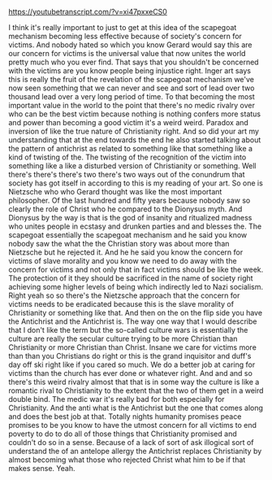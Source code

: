 https://youtubetranscript.com/?v=xi47pxxeCS0

 I think it's really important to just to get at this idea of the scapegoat mechanism becoming less effective because of society's concern for victims. And nobody hated so which you know Gerard would say this are our concern for victims is the universal value that now unites the world pretty much who you ever find. That says that you shouldn't be concerned with the victims are you know people being injustice right. Inger art says this is really the fruit of the revelation of the scapegoat mechanism we've now seen something that we can never and see and sort of lead over two thousand lead over a very long period of time. To that becoming the most important value in the world to the point that there's no medic rivalry over who can be the best victim because nothing is nothing confers more status and power than becoming a good victim it's a weird weird. Paradox and inversion of like the true nature of Christianity right. And so did your art my understanding that at the end towards the end he also started talking about the pattern of antichrist as related to something like that something like a kind of twisting of the. The twisting of the recognition of the victim into something like a like a disturbed version of Christianity or something. Well there's there's there's two there's two ways out of the conundrum that society has got itself in according to this is my reading of your art. So one is Nietzsche who who Gerard thought was like the most important philosopher. Of the last hundred and fifty years because nobody saw so clearly the role of Christ who he compared to the Dionysus myth. And Dionysus by the way is that is the god of insanity and ritualized madness who unites people in ecstasy and drunken parties and and blesses the. The scapegoat essentially the scapegoat mechanism and he said you know nobody saw the what the the Christian story was about more than Nietzsche but he rejected it. And he he said you know the concern for victims of slave morality and you know we need to do away with the concern for victims and not only that in fact victims should be like the week. The protection of it they should be sacrificed in the name of society right achieving some higher levels of being which indirectly led to Nazi socialism. Right yeah so so there's the Nietzsche approach that the concern for victims needs to be eradicated because this is the slave morality of Christianity or something like that. And then on the on the flip side you have the Antichrist and the Antichrist is. The way one way that I would describe that I don't like the term but the so-called culture wars is essentially the culture are really the secular culture trying to be more Christian than Christianity or more Christian than Christ. Insane we care for victims more than than you Christians do right or this is the grand inquisitor and duff's day off ski right like if you cared so much. We do a better job at caring for victims than the church has ever done or whatever right. And and and so there's this weird rivalry almost that that is in some way the culture is like a romantic rival to Christianity to the extent that the two of them get in a weird double bind. The medic war it's really bad for both especially for Christianity. And the anti what is the Antichrist but the one that comes along and does the best job at that. Totally nights humanity promises peace promises to be you know to have the utmost concern for all victims to end poverty to do to do all of those things that Christianity promised and couldn't do so in a sense. Because of a lack of sort of ask illogical sort of understand the of an antelope allergy the Antichrist replaces Christianity by almost becoming what those who rejected Christ what him to be if that makes sense. Yeah.